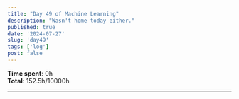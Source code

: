 ```yaml
---
title: "Day 49 of Machine Learning"
description: "Wasn't home today either."
published: true
date: '2024-07-27'
slug: 'day49'
tags: ['log']
post: false
---
```

<script>
    import Image from '$lib/components/Image.svelte';
</script>


**Time spent**: 0h<br /> **Total**: 152.5h/10000h
___
